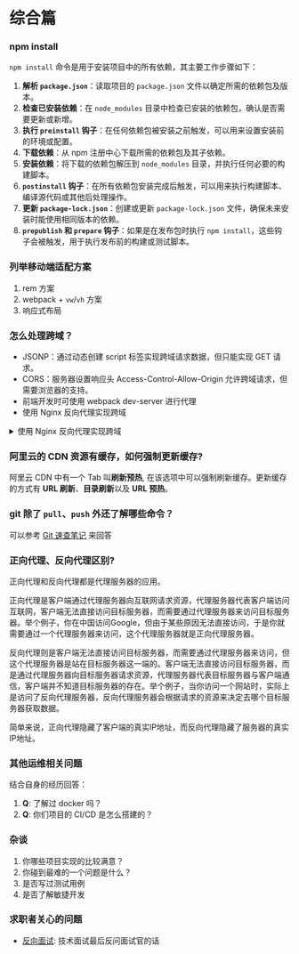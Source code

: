 # 综合篇

### npm install

`npm install` 命令是用于安装项目中的所有依赖，其主要工作步骤如下：

1. **解析 `package.json`**：读取项目的 `package.json` 文件以确定所需的依赖包及版本。
2. **检查已安装依赖**：在 `node_modules` 目录中检查已安装的依赖包，确认是否需要更新或新增。
3. **执行 `preinstall` 钩子**：在任何依赖包被安装之前触发，可以用来设置安装前的环境或配置。
4. **下载依赖**：从 npm 注册中心下载所需的依赖包及其子依赖。
5. **安装依赖**：将下载的依赖包解压到 `node_modules` 目录，并执行任何必要的构建脚本。
6. **`postinstall` 钩子**：在所有依赖包安装完成后触发，可以用来执行构建脚本、编译源代码或其他后处理操作。
7. **更新 `package-lock.json`**：创建或更新 `package-lock.json` 文件，确保未来安装时能使用相同版本的依赖。
8. **`prepublish` 和 `prepare` 钩子**：如果是在发布包时执行 `npm install`，这些钩子会被触发，用于执行发布前的构建或测试脚本。

### 列举移动端适配方案

1. rem 方案
2. webpack + `vw`/`vh` 方案
3. 响应式布局

### 怎么处理跨域？

- JSONP：通过动态创建 script 标签实现跨域请求数据，但只能实现 GET 请求。
- CORS：服务器设置响应头 Access-Control-Allow-Origin 允许跨域请求，但需要浏览器的支持。
- 前端开发时可使用 webpack dev-server 进行代理
- 使用 Nginx 反向代理实现跨域

<details block>
<summary>使用 Nginx 反向代理实现跨域</summary>

假设前端项目运行在 localhost:3000 上，需要请求 api.example.com 上的接口，但是由于跨域限制，请求会被浏览器拦截。

可以使用 Nginx 反向代理来实现跨域请求。具体步骤如下：

1. 在 Nginx 配置文件中添加以下配置：

   ```bash
   server {
       listen 80;
       server_name localhost;

       location /api {
           proxy_pass http://api.example.com;
           add_header 'Access-Control-Allow-Origin' '*';
       }
   }
   ```

   这里的 listen 表示监听端口，server_name 表示服务器名称。location /api 表示当请求的路径以 /api 开头时，将会被转发到 `http://api.example.com` 上。add_header 'Access-Control-Allow-Origin' '\*' 表示在响应头中添加 Access-Control-Allow-Origin，允许跨域请求。

2. 重新加载 Nginx 配置文件：

   ```bash
   sudo nginx -s reload
   ```

3. 在前端代码中请求 localhost:3000/api，即可通过 Nginx 实现跨域请求。

通过这种方式，前端代码只需要请求本地服务器的地址，Nginx 将会代理请求到目标服务器上，并在响应头中添加 Access-Control-Allow-Origin，实现了跨域请求。

</details>

### 阿里云的 CDN 资源有缓存，如何强制更新缓存?

阿里云 CDN 中有一个 Tab 叫**刷新预热**, 在该选项中可以强制刷新缓存。更新缓存的方式有 **URL 刷新**、**目录刷新**以及 **URL 预热**。

### git 除了 `pull`、`push` 外还了解哪些命令？

可以参考 [Git 速查笔记](../git/README.md) 来回答

### 正向代理、反向代理区别?

正向代理和反向代理都是代理服务器的应用。

正向代理是客户端通过代理服务器向互联网请求资源，代理服务器代表客户端访问互联网，客户端无法直接访问目标服务器，而需要通过代理服务器来访问目标服务器。举个例子，你在中国访问Google，但由于某些原因无法直接访问，于是你就需要通过一个代理服务器来访问，这个代理服务器就是正向代理服务器。

反向代理则是客户端无法直接访问目标服务器，而需要通过代理服务器来访问，但这个代理服务器是站在目标服务器这一端的。客户端无法直接访问目标服务器，而是通过代理服务器向目标服务器请求资源，代理服务器代表目标服务器与客户端通信，客户端并不知道目标服务器的存在。举个例子，当你访问一个网站时，实际上是访问了反向代理服务器，反向代理服务器会根据请求的资源来决定去哪个目标服务器获取数据。

简单来说，正向代理隐藏了客户端的真实IP地址，而反向代理隐藏了服务器的真实IP地址。

### 其他运维相关问题

结合自身的经历回答：

1. **Q**: 了解过 docker 吗？
2. **Q**: 你们项目的 CI/CD 是怎么搭建的？

### 杂谈

1. 你哪些项目实现的比较满意？
2. 你碰到最难的一个问题是什么？
3. 是否写过测试用例
4. 是否了解敏捷开发

### 求职者关心的问题

- [反向面试](https://github.com/yifeikong/reverse-interview-zh): 技术面试最后反问面试官的话
